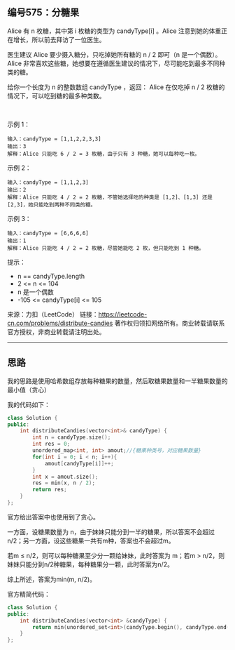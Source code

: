 ## 编号575：分糖果

Alice 有 n 枚糖，其中第 i 枚糖的类型为 candyType[i] 。Alice 注意到她的体重正在增长，所以前去拜访了一位医生。

医生建议 Alice 要少摄入糖分，只吃掉她所有糖的 n / 2 即可（n 是一个偶数）。Alice 非常喜欢这些糖，她想要在遵循医生建议的情况下，尽可能吃到最多不同种类的糖。

给你一个长度为 n 的整数数组 candyType ，返回： Alice 在仅吃掉 n / 2 枚糖的情况下，可以吃到糖的最多种类数。

 

示例 1：
```
输入：candyType = [1,1,2,2,3,3]
输出：3
解释：Alice 只能吃 6 / 2 = 3 枚糖，由于只有 3 种糖，她可以每种吃一枚。
```
示例 2：
```
输入：candyType = [1,1,2,3]
输出：2
解释：Alice 只能吃 4 / 2 = 2 枚糖，不管她选择吃的种类是 [1,2]、[1,3] 还是 [2,3]，她只能吃到两种不同类的糖。
```
示例 3：
```
输入：candyType = [6,6,6,6]
输出：1
解释：Alice 只能吃 4 / 2 = 2 枚糖，尽管她能吃 2 枚，但只能吃到 1 种糖。 
```
提示：

* n == candyType.length
* 2 <= n <= 104
* n 是一个偶数
* -105 <= candyType[i] <= 105

来源：力扣（LeetCode）
链接：https://leetcode-cn.com/problems/distribute-candies
著作权归领扣网络所有。商业转载请联系官方授权，非商业转载请注明出处。

---
## 思路

我的思路是使用哈希数组存放每种糖果的数量，然后取糖果数量和一半糖果数量的最小值（贪心）

我的代码如下：
```c++
class Solution {
public:
    int distributeCandies(vector<int>& candyType) {
        int n = candyType.size();
        int res = 0;
        unordered_map<int, int> amout;//{糖果种类号，对应糖果数量}
        for(int i = 0; i < n; i++){
            amout[candyType[i]]++;
        }
        int x = amout.size();
        res = min(x, n / 2);
        return res;
    }
};
```


官方给出答案中也使用到了贪心。

一方面，设糖果数量为  n，由于妹妹只能分到一半的糖果，所以答案不会超过n/2；另一方面，设这些糖果一共有m种，答案也不会超过m。

若m ≤ n/2，则可以每种糖果至少分一颗给妹妹，此时答案为 m；若m > n/2，则妹妹只能分到n/2种糖果，每种糖果分一颗，此时答案为n/2。

综上所述，答案为min(m, n/2)。

官方精简代码：
```c++
class Solution {
public:
    int distributeCandies(vector<int> &candyType) {
        return min(unordered_set<int>(candyType.begin(), candyType.end()).size(), candyType.size() / 2);
    }
};
```